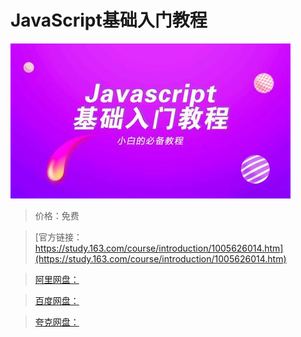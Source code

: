 # JavaScript基础入门教程

![img](../../../assets/study163/free/60239662-d83a-4009-9943-fb2fad06f295.jpg)

> 价格：免费

> [官方链接：https://study.163.com/course/introduction/1005626014.htm](https://study.163.com/course/introduction/1005626014.htm)

> [阿里网盘：]()

> [百度网盘：]()

> [夸克网盘：]()
